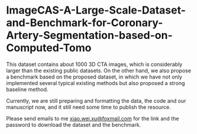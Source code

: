 # ImageCAS-A-Large-Scale-Dataset-and-Benchmark-for-Coronary-Artery-Segmentation-based-on-Computed-Tomo

This dataset contains about 1000 3D CTA images, which is considerably larger than the existing public datasets.
On the other hand, we also propose a benchmark based on the proposed dataset, in which we have not only implemented several typical existing methods but also proposed a strong baseline method.

Currently, we are still preparing and formatting the data, the code and our manuscript now, and it still need some time to publish the resource.

Please send emails to me xiao.wei.xu@foxmail.com for the link and the password to download the dataset and the benchmark.
